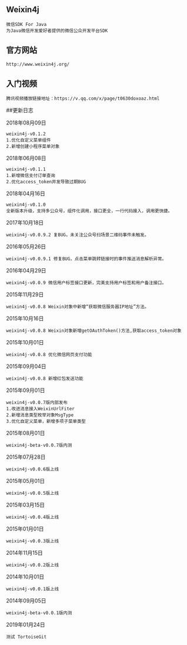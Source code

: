 ## Weixin4j ##

    微信SDK For Java
    为Java微信开发爱好者提供的微信公众开发平台SDK

## 官方网站 ##

    http://www.weixin4j.org/

## 入门视频 ##

    腾讯视频播放链接地址：https://v.qq.com/x/page/t0630doxoaz.html

##更新日志

2018年08月09日

    weixin4j-v0.1.2
    1.优化自定义菜单组件
    2.新增创建小程序菜单对象

2018年06月08日

    weixin4j-v0.1.1
    1.新增微信支付订单查询
    2.优化access_token并发导致过期BUG

2018年04月16日

    weixin4j-v0.1.0
    全新版本升级，支持多公众号，组件化调用，接口更全，一行代码接入，调用更快捷。

2017年10月18日

    weixin4j-v0.0.9.2 复BUG，未关注公众号扫场景二维码事件未触发。

2016年05月26日

    weixin4j-v0.0.9.1 修复BUG，点击菜单跳转链接时的事件推送消息解析异常。

2016年04月29日

    weixin4j-v0.0.9 微信用户标签接口更新，完美支持用户标签和用户备注接口。

2015年11月29日

    weixin4j-v0.0.8 Weixin对象中新增“获取微信服务器IP地址”方法。

2015年10月16日

    weixin4j-v0.0.8 Weixin对象新增getOAuthToken()方法,获取access_token对象

2015年10月01日

    weixin4j-v0.0.8 优化微信网页支付功能

2015年09月04日

    weixin4j-v0.0.8 新增红包发送功能

2015年09月01日

    weixin4j-v0.0.7版内部发布
    1.改进消息接入WeixinUrlFiter
    2.新增消息类型枚举对象MsgType
    3.优化自定义菜单，新增多项子菜单类型

2015年08月01日

    weixin4j-beta-v0.0.7版内测

2015年07月28日

    weixin4j-v0.0.6版上线

2015年05月01日

    weixin4j-v0.0.5版上线

2015年03月15日

    weixin4j-v0.0.4版上线

2015年01月01日

    weixin4j-v0.0.3版上线

2014年11月15日

    weixin4j-v0.0.2版上线

2014年10月01日

    weixin4j-v0.0.1版上线

2014年09月05日

    weixin4j-beta-v0.0.1版内测

2019年01月24日

```
测试 TortoiseGit
```

